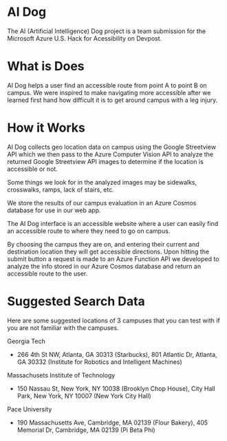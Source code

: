 # AI Dog
The AI (Artificial Intelligence) Dog project is a team submission for the Microsoft Azure U.S. Hack for Acessibility on Devpost.

# What is Does
AI Dog helps a user find an accessible route from point A to point B on campus. We were inspired to make navigating more accessible after we learned first hand how difficult it is to get around campus with a leg injury.

# How it Works
AI Dog collects geo location data on campus using the Google Streetview API which we then pass to the Azure Computer Vision API to analyze the returned Google Streetview API images to determine if the location is accessible or not.

Some things we look for in the analyzed images may be sidewalks, crosswalks, ramps, lack of stairs, etc.

We store the results of our campus evaluation in an Azure Cosmos database for use in our web app.

The AI Dog interface is an accessible website where a user can easily find an accessible route to where they need to go on campus.

By choosing the campus they are on, and entering their current and destination location they will get accessible directions. Upon hitting the submit button a request is made to an Azure Function API we developed to analyze the info stored in our Azure Cosmos database and return an accessible route to the user.

# Suggested Search Data
Here are some suggested locations of 3 campuses that you can test with if you are not familiar with the campuses.

Georgia Tech
- 266 4th St NW, Atlanta, GA 30313 (Starbucks), 801 Atlantic Dr, Atlanta, GA 30332 (Institute for Robotics and Intelligent Machines)

Massachusets Institute of Technology
- 150 Nassau St, New York, NY 10038 (Brooklyn Chop House), City Hall Park, New York, NY 10007 (New York City Hall)

Pace University
- 190 Massachusetts Ave, Cambridge, MA 02139 (Flour Bakery), 405 Memorial Dr, Cambridge, MA 02139 (Pi Beta Phi)
